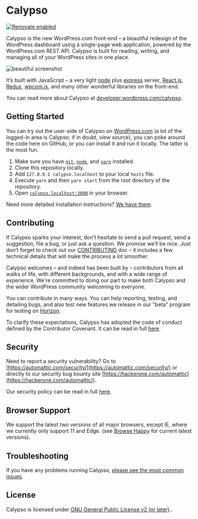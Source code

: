 # Calypso

[![Renovate enabled](https://img.shields.io/badge/renovate-enabled-brightgreen.svg)](https://renovateapp.com/)

Calypso is the new WordPress.com front-end – a beautiful redesign of the WordPress dashboard using a single-page web application, powered by the WordPress.com REST API. Calypso is built for reading, writing, and managing all of your WordPress sites in one place.

![beautiful screenshot](https://cldup.com/zBBkP721le.png)

It’s built with JavaScript – a very light [node](https://nodejs.org/) plus [express](https://expressjs.com/) server, [React.js](https://reactjs.org/), [Redux](https://redux.js.org/), [wpcom.js](https://wpcomjs.com/), and many other wonderful libraries on the front-end.

You can read more about Calypso at [developer.wordpress.com/calypso](https://developer.wordpress.com/calypso/).

## Getting Started

You can try out the user-side of Calypso on [WordPress.com](https://wordpress.com/) (a lot of the logged-in area is Calypso; if in doubt, view source), you can poke around the code here on GitHub, or you can install it and run it locally. The latter is the most fun.

1. Make sure you have [`git`](https://git-scm.com/), [`node`](https://nodejs.org/), and [`yarn`](https://classic.yarnpkg.com/en/docs/install) installed.
2. Clone this repository locally.
3. Add `127.0.0.1 calypso.localhost` to your local `hosts` file.
4. Execute `yarn` and then `yarn start` from the root directory of the repository.
5. Open [`calypso.localhost:3000`](http://calypso.localhost:3000/) in your browser.

Need more detailed installation instructions? [We have them](./docs/install.md).

## Contributing

If Calypso sparks your interest, don’t hesitate to send a pull request, send a suggestion, file a bug, or just ask a question. We promise we’ll be nice. Just don’t forget to check out our [CONTRIBUTING](./docs/CONTRIBUTING.md) doc – it includes a few technical details that will make the process a lot smoother.

Calypso welcomes – and indeed has been built by – contributors from all walks of life, with different backgrounds, and with a wide range of experience. We're committed to doing our part to make both Calypso and the wider WordPress community welcoming to everyone.

You can contribute in many ways. You can help reporting, testing, and detailing bugs, and also test new features we release in our "beta" program for testing on [Horizon](https://horizonfeedback.wordpress.com/).

To clarify these expectations, Calypso has adopted the code of conduct defined by the Contributor Covenant. It can be read in full [here](./CODE-OF-CONDUCT.md).

## Security

Need to report a security vulnerability? Go to [https://automattic.com/security/](https://automattic.com/security/) or directly to our security bug bounty site [https://hackerone.com/automattic](https://hackerone.com/automattic/).

Our security policy can be read in full [here](./SECURITY.md).

## Browser Support

We support the latest two versions of all major browsers, except IE, where we currently only support 11 and Edge. (see [Browse Happy](https://browsehappy.com/) for current latest versions).

## Troubleshooting

If you have any problems running Calypso, [please see the most common issues](./docs/troubleshooting.md).

## License

Calypso is licensed under [GNU General Public License v2 (or later)](./LICENSE.md)..
